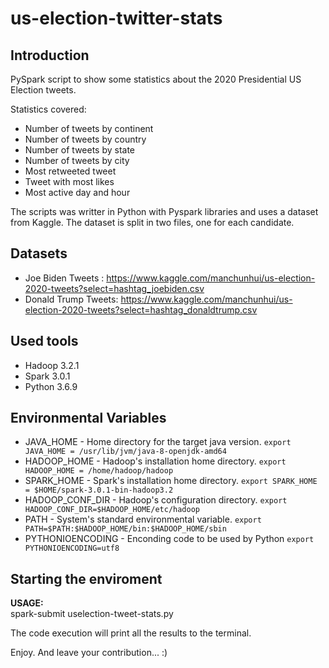 # us-election-twitter-stats

## Introduction
PySpark script to show some statistics about the 2020 Presidential US Election tweets. 

Statistics covered:
* Number of tweets by continent
* Number of tweets by country
* Number of tweets by state
* Number of tweets by city
* Most retweeted tweet
* Tweet with most likes
* Most active day and hour

The scripts was writter in Python with Pyspark libraries and uses a dataset from Kaggle. The dataset is split in two files, one for each candidate.

## Datasets

* Joe Biden Tweets   : https://www.kaggle.com/manchunhui/us-election-2020-tweets?select=hashtag_joebiden.csv
* Donald Trump Tweets: https://www.kaggle.com/manchunhui/us-election-2020-tweets?select=hashtag_donaldtrump.csv

## Used tools
* Hadoop 3.2.1
* Spark 3.0.1
* Python 3.6.9

## Environmental Variables
 * JAVA_HOME - Home directory for the target java version. 
  `export JAVA_HOME = /usr/lib/jvm/java-8-openjdk-amd64`
 * HADOOP_HOME - Hadoop's installation home directory. 
  `export HADOOP_HOME = /home/hadoop/hadoop`
 * SPARK_HOME - Spark's installation home directory. 
  `export SPARK_HOME = $HOME/spark-3.0.1-bin-hadoop3.2`
 * HADOOP_CONF_DIR - Hadoop's configuration directory.
  `export HADOOP_CONF_DIR=$HADOOP_HOME/etc/hadoop`
 * PATH - System's standard environmental variable.
  `export PATH=$PATH:$HADOOP_HOME/bin:$HADOOP_HOME/sbin`
 * PYTHONIOENCODING - Enconding code to be used by Python
  `export PYTHONIOENCODING=utf8`

## Starting the enviroment

**USAGE:**  
spark-submit uselection-tweet-stats.py

The code execution will print all the results to the terminal.

Enjoy. And leave your contribution... :)

